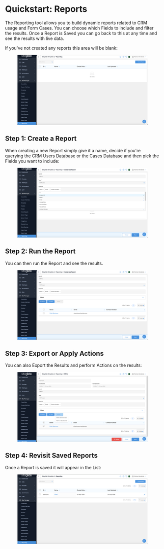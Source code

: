 # Quickstart: Reports

The Reporting tool allows you to build dynamic reports related to CRM usage and Form Cases. You can choose which Fields to include and filter the results. Once a Report is Saved you can go back to this at any time and see the results with live data.

If you've not created any reports this area will be blank:

<figure><img src="../.gitbook/assets/Siteglide-Site-Manager-Reporting-Blank.png" alt=""><figcaption></figcaption></figure>

## Step 1: Create a Report

When creating a new Report simply give it a name, decide if you're querying the CRM Users Database or the Cases Database and then pick the Fields you want to include:

<figure><img src="../.gitbook/assets/Siteglide-Site-Manager-Reporting-Create.png" alt=""><figcaption></figcaption></figure>

## Step 2: Run the Report

You can then run the Report and see the results.

<figure><img src="../.gitbook/assets/Siteglide-Site-Manager-Reporting-Results.png" alt=""><figcaption></figcaption></figure>

## Step 3: Export or Apply Actions

You can also Export the Results and perform Actions on the results:

<figure><img src="../.gitbook/assets/Siteglide-Reporting-Actions.png" alt=""><figcaption></figcaption></figure>

## Step 4: Revisit Saved Reports

Once a Report is saved it will appear in the List:

<figure><img src="../.gitbook/assets/Siteglide-Site-Manager-Reportin-List.png" alt=""><figcaption></figcaption></figure>
